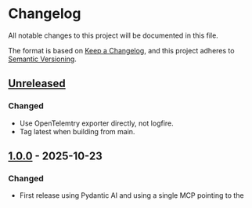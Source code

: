 # Changelog

All notable changes to this project will be documented in this file.

The format is based on [Keep a Changelog](https://keepachangelog.com/en/1.0.0/),
and this project adheres to [Semantic Versioning](https://semver.org/spec/v2.0.0.html).

## [Unreleased]

### Changed

- Use OpenTelemtry exporter directly, not logfire.
- Tag latest when building from main.

## [1.0.0] - 2025-10-23

### Changed

- First release using Pydantic AI and using a single MCP pointing to the


[Unreleased]: https://github.com/giantswarm/shoot/compare/v1.0.0...HEAD
[1.0.0]: https://github.com/giantswarm/shoot/compare/v0.0.0...v1.0.0

